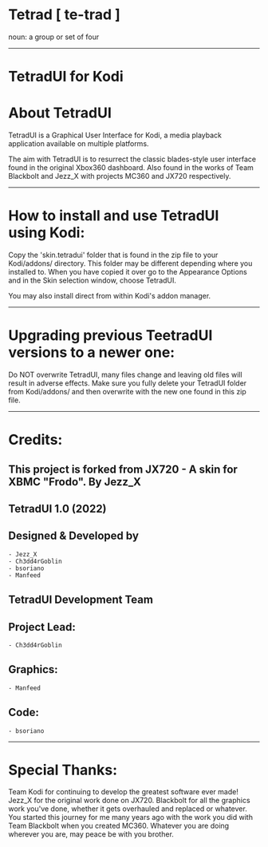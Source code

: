 # Tetrad [ te-trad ]
noun: a group or set of four

------------------------------------------------------------------------
TetradUI for Kodi
=====================================

About TetradUI
==============

TetradUI is a Graphical User Interface for Kodi, a media playback application available on multiple platforms.

The aim with TetradUI is to resurrect the classic blades-style user interface found in the original Xbox360 dashboard. 
Also found in the works of Team Blackbolt and Jezz_X with projects MC360 and JX720 respectively.

------------------------------------------------------------------------
How to install and use TetradUI using Kodi:
====================================

Copy the 'skin.tetradui' folder that is found in the zip file to your Kodi/addons/ directory.
This folder may be different depending where you installed to. When you have copied it
over go to the Appearance Options and in the Skin selection window, choose TetradUI.

You may also install direct from within Kodi's addon manager.

-------------------------------------------------
Upgrading previous TeetradUI versions to a newer one:
=================================================

Do NOT overwrite TetradUI, many files change and leaving old files will result in adverse
effects. Make sure you fully delete your TetradUI folder from Kodi/addons/ and then overwrite with
the new one found in this zip file.

--------
Credits:
========

This project is forked from JX720 - A skin for XBMC "Frodo".
By Jezz_X
-----------------------

TetradUI 1.0 (2022)
-------------------

Designed & Developed by
-----------------------
    - Jezz_X
    - Ch3dd4rGoblin
    - bsoriano
    - Manfeed


TetradUI Development Team
----------------------------------

Project Lead:
-----------------------

    - Ch3dd4rGoblin

Graphics:
-----------------------
    - Manfeed

Code:
---------------------
    - bsoriano

------------------
Special Thanks:
==================

Team Kodi for continuing to develop the greatest software ever made!
Jezz_X for the original work done on JX720. 
Blackbolt for all the graphics work you've done, whether it gets overhauled and replaced or whatever. You started this journey for me many years ago 
with the work you did with Team Blackbolt when you created MC360. Whatever you are doing wherever you are, may peace be with you brother.

